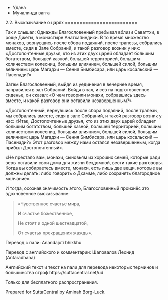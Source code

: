 









* Удана
* Мучалинда вагга


2\.2\. Высказывание о царях
\=\=\=\=\=\=\=\=\=\=\=\=\=\=\=\=\=\=\=\=\=\=\=\=\=



Так я слышал: Однажды Благословенный пребывал вблизи Саваттхи, в роще Джеты, в монастыре Анатхапиндики\. В то время множество монахов, вернувшись после сбора подаяний, после трапезы, собрались вместе, сидя в Зале Собраний, и такой разговор возник у них: «Достопочтенные друзья, кто из этих двух царей обладает большим богатством, большей казной, большей территорией, большим количеством колесниц, большим влиянием, большей силой, большим величием: царь Магадхи — Сения Бимбисара, или царь косальский — Пасенади?»


Затем Благословенный, выйдя из уединения в вечернее время, направился в зал Собраний\. Войдя в зал, и сев на подготовленное сиденье, он сказал: «О чем говорили монахи, собравшись здесь вместе, и какой разговор они оставили незавершенным?»


«Достопочтенный, вернувшись после сбора подаяний, после трапезы, мы собрались вместе, сидя в зале Собраний, и такой разговор возник у нас: «Итак, Достопочтенные друзья, кто из этих двух царей обладает большим богатством, большей казной, большей территорией, большим количеством колесниц, большим влиянием, большей силой, большим величием: царь Магадхи — Сения Бимбисара, или царь косальский — Пасенади?» Этот разговор между нами остался незавершенным, когда прибыл Достопочтенный»\.


«Не престало вам, монахи, сыновьям из хороших семей, которые ради веры оставили свои дома для жизни бездомной, вести такие разговоры\. Когда вы собираетесь вместе, монахи, есть лишь две вещи, которые вы должны делать: либо говорить о Дхамме, либо сохранять благородное молчание»\.


И тогда, осознав значимость этого, Благословенный произнёс это вдохновенное высказывание:



> «Чувственное счастье мира,  
> 
> И счастье божественное,  
> 
> Не стоят и одной шестнадцатой,  
> 
> От счастья прекращения жажды»\.



Перевод с пали: Anandajoti bhikkhu


Перевод с английского и комментарии: Шаповалов Леонид \(Antaradhana\)


Английский текст и текст на пали для перевода некоторых терминов и большинства строф https://suttacentral\.net/ud


  

Только для бесплатного распространения\.


  

Prepared for SuttaCentral by Aminah Borg\-Luck\.






